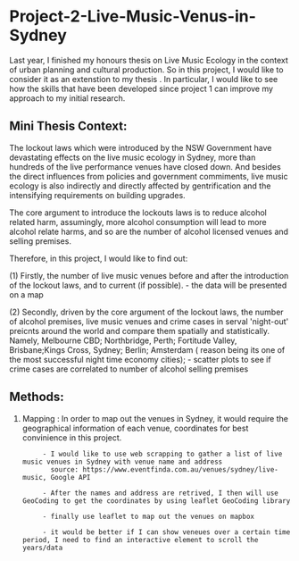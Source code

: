 # Project-2-Live-Music-Venus-in-Sydney
Last year, I finished my honours thesis on Live Music Ecology in the context of urban planning and cultural production. So in this project, I would like to consider it as an extenstion to my thesis . In particular, I would like to see how the skills that have been developed since project 1 can improve my approach to my initial research.

## Mini Thesis Context:
The lockout laws which were introduced by the NSW Government have devastating effects on the live music ecology in Sydney, more than hundreds of the live performance venues have closed down. And besides the direct influences from policies and government commiments, live music ecology is also indirectly and directly affected by gentrification and the intensifying requirements on building upgrades.

The core argument to introduce the lockouts laws is to reduce alcohol related harm, assumingly, more alcohol consumption will lead to more alcohol relate harms, and so are the number of alcohol licensed venues and selling premises.

Therefore, in this project, I would like to find out:
  
  (1) Firstly, the number of live music venues before and after the introduction of the lockout laws, and to current (if possible).
    - the data will be presented on a map
  
  (2) Secondly, driven by the core argument of the lockout laws, the number of alcohol premises, live music venues and crime cases in serval 'night-out' preicnts around the world and compare them spatially and statistically. Namely, Melbourne CBD; Northbridge, Perth; Fortitude Valley, Brisbane;Kings Cross, Sydney; Berlin; Amsterdam ( reason being its one of the most successful night time economy cities);
    - scatter plots to see if crime cases are correlated to number of alcohol selling premises

## Methods:
1. Mapping : In order to map out the venues in Sydney, it would require the geographical information of each venue, coordinates for best convinience in this project.
            
            - I would like to use web scrapping to gather a list of live music venues in Sydney with venue name and address
              source: https://www.eventfinda.com.au/venues/sydney/live-music, Google API
        
            - After the names and address are retrived, I then will use GeoCoding to get the coordinates by using leaflet GeoCoding library
  
            - finally use leaflet to map out the venues on mapbox
            
            - it would be better if I can show veneues over a certain time period, I need to find an interactive element to scroll the years/data
  


